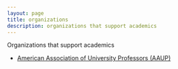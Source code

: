 ```yaml
---
layout: page
title: organizations
description: organizations that support academics
---
```


Organizations that support academics

- [American Association of University Professors (AAUP)](https://www.aaup.org/)
